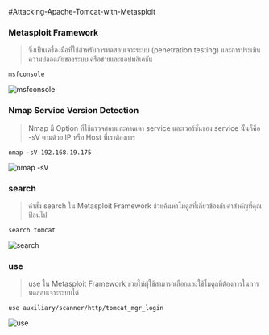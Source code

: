 #Attacking-Apache-Tomcat-with-Metasploit

### Metasploit Framework 

> ซึ่งเป็นเครื่องมือที่ใช้สำหรับการทดสอบเจาะระบบ (penetration testing) และการประเมินความปลอดภัยของระบบเครือข่ายและแอปพลิเคชัน

```
msfconsole
```

![msfconsole](https://github.com/Atiwitch15101/Attacking-Apache-Tomcat-with-Metasploit/assets/159407312/84f6410d-5ee7-47e9-a7ec-54f8332e15a7)

### Nmap Service Version Detection

> Nmap มี Option ที่ใช้ตรวจสอบและคาดเดา service และเวอร์ชั่นของ service นั้นก็คือ -sV ตามด้วย IP หรือ Host ที่เราต้องการ

```
nmap -sV 192.168.19.175
```

![nmap -sV](https://github.com/Atiwitch15101/Attacking-Apache-Tomcat-with-Metasploit/assets/159407312/6f8c730d-a227-44d5-abbf-433092e433af)

### search

> คำสั่ง search ใน Metasploit Framework ช่วยค้นหาโมดูลที่เกี่ยวข้องกับคำสำคัญที่คุณป้อนไป

```
search tomcat
```

![search](https://github.com/Atiwitch15101/Attacking-Apache-Tomcat-with-Metasploit/assets/159407312/ecce85cc-adb6-4131-a129-778651be0599)

### use

>use ใน Metasploit Framework ช่วยให้ผู้ใช้สามารถเลือกและใช้โมดูลที่ต้องการในการทดสอบเจาะระบบได้

```
use auxiliary/scanner/http/tomcat_mgr_login 
```

![use](https://github.com/Atiwitch15101/Attacking-Apache-Tomcat-with-Metasploit/assets/159407312/32920552-4e06-4e91-b3e0-95fccecb9e99)





